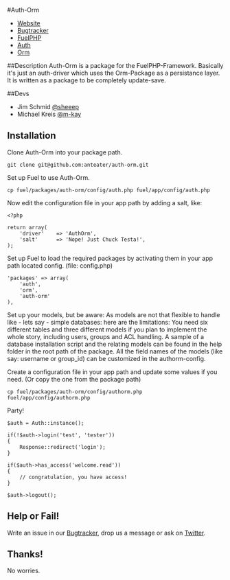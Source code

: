 #Auth-Orm
* [Website](http://anteater.ch)
* [Bugtracker](https://github.com/anteater/auth-orm/issues)
* [FuelPHP](https://github.com/fuel/)
* [Auth](https://github.com/fuel/auth)
* [Orm](https://github.com/fuel/orm)

##Description
Auth-Orm is a package for the FuelPHP-Framework. Basically it's just an auth-driver
which uses the Orm-Package as a persistance layer. It is written as a package to be completely update-save.

##Devs
* Jim Schmid [@sheeep](https://github.com/sheeep)
* Michael Kreis	[@m-kay](https://github.com/m-kay)

## Installation
Clone Auth-Orm into your package path.

    git clone git@github.com:anteater/auth-orm.git

Set up Fuel to use Auth-Orm.

    cp fuel/packages/auth-orm/config/auth.php fuel/app/config/auth.php

Now edit the configuration file in your app path by adding a salt, like:

    <?php

    return array(
	    'driver'	=> 'AuthOrm',
	    'salt'		=> 'Nope! Just Chuck Testa!',
    );

Set up Fuel to load the required packages by activating them in your app path located config. (file: config.php)

    'packages' => array(
    	'auth',
    	'orm',
    	'auth-orm'
    ),

Set up your models, but be aware: As models are not that flexible to handle like - lets say - simple databases: here are the limitations: You need six different tables and three different models if you plan to implement the whole story, including users, groups and ACL handling. A sample of a database installation script and the relating models can be found in the help folder in the root path of the package. All the field names of the models (like say: username or group_id) can be customized in the authorm-config.

Create a configuration file in your app path and update some values if you need. (Or copy the one from the package path)

    cp fuel/packages/auth-orm/config/authorm.php fuel/app/config/authorm.php

Party!

	$auth = Auth::instance();
	
	if(!$auth->login('test', 'tester'))
	{
		Response::redirect('login');
	}
	
	if($auth->has_access('welcome.read'))
	{
		// congratulation, you have access!
	}
	
	$auth->logout();

## Help or Fail!
Write an issue in our [Bugtracker](https://github.com/anteater/auth-orm/issues), drop us a message or ask on [Twitter](https://twitter.com/anteaterBT).

## Thanks!
No worries. 
